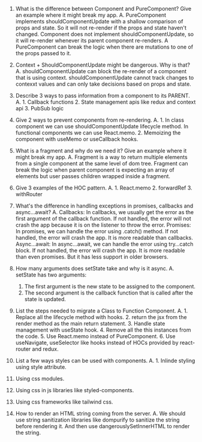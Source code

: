 1. What is the difference between Component and PureComponent? Give an example where it might break my app.
A. PureComponent implements shouldComponentUpdate with a shallow comparison of props and state. So it will not re-render if the props and state haven't changed. Component does not implement shouldComponentUpdate, so it will re-render whenever its parent component re-renders. A PureComponent can break the logic when there are mutations to one of the props passed to it.

2. Context + ShouldComponentUpdate might be dangerous. Why is that?
A. shouldComponentUpdate can block the re-render of a component that is using context. shouldComponentUpdate cannot track changes to contexxt values and can only take decisions based on props and state.

3. Describe 3 ways to pass information from a component to its PARENT.
A. 1. Callback functions 
   2. State management apis like redux and context api 
   3. PubSub logic

4. Give 2 ways to prevent components from re-rendering.
A. 1. In class component we can use shouldComponentUpdate lifecycle method. In functional components we can use React.memo.
   2. Memoizing the component with useMemo or useCallback hooks.

5. What is a fragment and why do we need it? Give an example where it might break my app.
A. Fragment is a way to return multiple elements from a single component at the same level of dom tree. Fragment can break the logic when parent component is expecting an array of elements but user passes children wrapped inside a fragment.

6. Give 3 examples of the HOC pattern.
A. 1. React.memo 2. forwardRef 3. withRouter

7. What's the difference in handling exceptions in promises, callbacks and async…await?
A. Callbacks: In callbacks, we usually get the error as the first argument of the callback function. If not handled, the error will not crash 
   the app because it is on the listener to throw the error.
   Promises: In promises, we can handle the error using .catch() method. If not handled, the error will crash the app. It is more readable than callbacks.
   Async…await: In async…await, we can handle the error using try…catch block. If not handled, the error will crash the app. It is more readable than even promises. But it has less support in older browsers.

8. How many arguments does setState take and why is it async.
A. setState has two arguments:
   1. The first argument is the new state to be assigned to the component.
   2. The second argument is the callback function that is called after the state is updated.

9. List the steps needed to migrate a Class to Function Component.
A. 1. Replace all the lifecycle method with hooks.
   2. return the jsx from the render method as the main return statement.
   3. Handle state management with useState hook.
   4. Remove all the this instances from the code.
   5. Use React.memo instead of PureComponent.
   6. Use useNavigate, useSelector like hooks instead of HOCs provided by react-router and redux.

10. List a few ways styles can be used with components.
A. 1. Inlinde styling using style attribute.
   2. Using css modules.
   3. Using css in js libraries like styled-components.
   4. Using css frameworks like tailwind css.

11. How to render an HTML string coming from the server.
A. We should use string sanitization libraries like dompurify to sanitize the string before rendering it. And then use dangerouslySetInnerHTML to render the string.